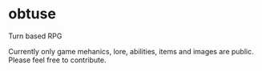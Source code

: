 # obtuse
Turn based RPG

Currently only game mehanics, lore, abilities, items and images are public. Please feel free to contribute.
